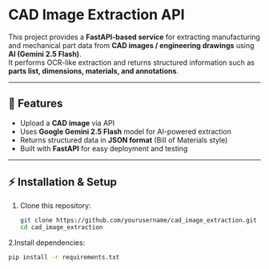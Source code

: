 # CAD Image Extraction API
This project provides a **FastAPI-based service** for extracting manufacturing and mechanical part data from **CAD images / engineering drawings** using **AI (Gemini 2.5 Flash)**.  
It performs OCR-like extraction and returns structured information such as **parts list, dimensions, materials, and annotations**.

---

## 🚀 Features
- Upload a **CAD image** via API  
- Uses **Google Gemini 2.5 Flash** model for AI-powered extraction  
- Returns structured data in **JSON format** (Bill of Materials style)  
- Built with **FastAPI** for easy deployment and testing  

---

## ⚡ Installation & Setup

1. Clone this repository:
   ```bash
   git clone https://github.com/yourusername/cad_image_extraction.git
   cd cad_image_extraction
2.Install dependencies:
  ```bash
  pip install -r requirements.txt

 
